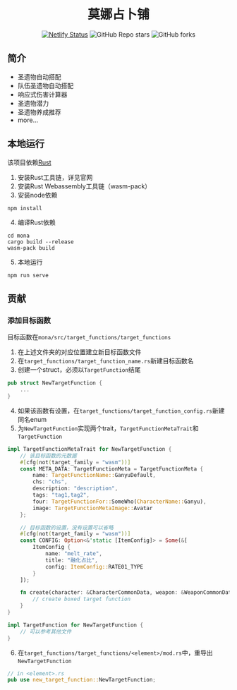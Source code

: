 <div align="center">


# 莫娜占卜铺
[![Netlify Status](https://api.netlify.com/api/v1/badges/3a2fc38c-d9dd-4257-98d5-11891cf9b064/deploy-status)](https://app.netlify.com/sites/jovial-chandrasekhar-293ccd/deploys)
![GitHub Repo stars](https://img.shields.io/github/stars/wormtql/genshin_artifact)
![GitHub forks](https://img.shields.io/github/forks/wormtql/genshin_artifact)


</div>

[//]: # (原神圣遗物分析工具，[网址在这里]&#40;https://www.mona-uranai.com&#41;  )
[//]: # (该README有以下语言：  )
[//]: # ([English]&#40;./README_en.md&#41;)
## 简介
- 圣遗物自动搭配
- 队伍圣遗物自动搭配
- 响应式伤害计算器
- 圣遗物潜力
- 圣遗物养成推荐
- more...

## 本地运行
该项目依赖[Rust](https://www.rust-lang.org/) 
1. 安装Rust工具链，详见官网
2. 安装Rust Webassembly工具链（wasm-pack）
3. 安装node依赖
```
npm install
```
4. 编译Rust依赖
```
cd mona
cargo build --release
wasm-pack build
```
5. 本地运行
```
npm run serve
```

## 贡献
### 添加目标函数
目标函数在`mona/src/target_functions/target_functions`
1. 在上述文件夹的对应位置建立新目标函数文件
2. 在`target_functions/target_function_name.rs`新建目标函数名
3. 创建一个struct，必须以`TargetFunction`结尾
```rust
pub struct NewTargetFunction {
    ...
}
```
4. 如果该函数有设置，在`target_functions/target_function_config.rs`新建同名enum
5. 为`NewTargetFunction`实现两个trait，`TargetFunctionMetaTrait`和`TargetFunction`
```rust
impl TargetFunctionMetaTrait for NewTargetFunction {
    // 该目标函数的元数据
    #[cfg(not(target_family = "wasm"))]
    const META_DATA: TargetFunctionMeta = TargetFunctionMeta {
        name: TargetFunctionName::GanyuDefault,
        chs: "chs",
        description: "description",
        tags: "tag1,tag2",
        four: TargetFunctionFor::SomeWho(CharacterName::Ganyu),
        image: TargetFunctionMetaImage::Avatar
    };

    // 目标函数的设置，没有设置可以省略
    #[cfg(not(target_family = "wasm"))]
    const CONFIG: Option<&'static [ItemConfig]> = Some(&[
        ItemConfig {
            name: "melt_rate",
            title: "融化占比",
            config: ItemConfig::RATE01_TYPE
        }
    ]);

    fn create(character: &CharacterCommonData, weapon: &WeaponCommonData, config: &TargetFunctionConfig) -> Box<dyn TargetFunction> {
        // create boxed target function
    }
}

impl TargetFunction for NewTargetFunction {
    // 可以参考其他文件
}
```
6. 在`target_functions/target_functions/<element>/mod.rs`中，重导出`NewTargetFunction`
```rust
// in <element>.rs
pub use new_target_function::NewTargetFunction;
```